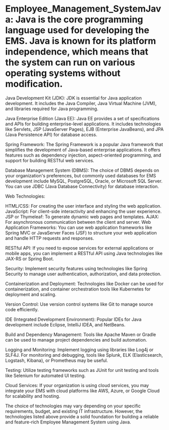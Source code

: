 # Employee_Management_SystemJava: Java is the core programming language used for developing the EMS. Java is known for its platform independence, which means that the system can run on various operating systems without modification.

Java Development Kit (JDK): JDK is essential for Java application development. It includes the Java Compiler, Java Virtual Machine (JVM), and libraries required for Java programming.

Java Enterprise Edition (Java EE): Java EE provides a set of specifications and APIs for building enterprise-level applications. It includes technologies like Servlets, JSP (JavaServer Pages), EJB (Enterprise JavaBeans), and JPA (Java Persistence API) for database access.

Spring Framework: The Spring Framework is a popular Java framework that simplifies the development of Java-based enterprise applications. It offers features such as dependency injection, aspect-oriented programming, and support for building RESTful web services.

Database Management System (DBMS): The choice of DBMS depends on your organization's preferences, but commonly used databases for EMS development include MySQL, PostgreSQL, Oracle, or Microsoft SQL Server. You can use JDBC (Java Database Connectivity) for database interaction.

Web Technologies:

HTML/CSS: For creating the user interface and styling the web application.
JavaScript: For client-side interactivity and enhancing the user experience.
JSP or Thymeleaf: To generate dynamic web pages and templates.
AJAX: For asynchronous communication between the client and server.
Web Application Frameworks: You can use web application frameworks like Spring MVC or JavaServer Faces (JSF) to structure your web application and handle HTTP requests and responses.

RESTful API: If you need to expose services for external applications or mobile apps, you can implement a RESTful API using Java technologies like JAX-RS or Spring Boot.

Security: Implement security features using technologies like Spring Security to manage user authentication, authorization, and data protection.

Containerization and Deployment: Technologies like Docker can be used for containerization, and container orchestration tools like Kubernetes for deployment and scaling.

Version Control: Use version control systems like Git to manage source code efficiently.

IDE (Integrated Development Environment): Popular IDEs for Java development include Eclipse, IntelliJ IDEA, and NetBeans.

Build and Dependency Management: Tools like Apache Maven or Gradle can be used to manage project dependencies and build automation.

Logging and Monitoring: Implement logging using libraries like Log4j or SLF4J. For monitoring and debugging, tools like Splunk, ELK (Elasticsearch, Logstash, Kibana), or Prometheus may be useful.

Testing: Utilize testing frameworks such as JUnit for unit testing and tools like Selenium for automated UI testing.

Cloud Services: If your organization is using cloud services, you may integrate your EMS with cloud platforms like AWS, Azure, or Google Cloud for scalability and hosting.

The choice of technologies may vary depending on your specific requirements, budget, and existing IT infrastructure. However, the technologies listed above provide a solid foundation for building a reliable and feature-rich Employee Management System using Java.





